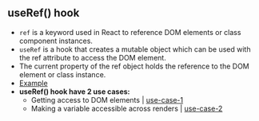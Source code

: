 ## useRef() hook

- `ref` is a keyword used in React to reference DOM elements or class component instances.
- `useRef` is a hook that creates a mutable object which can be used with the ref attribute to access the DOM element.
- The current property of the ref object holds the reference to the DOM element or class instance.
- [Example](https://github.com/princebansal7/Web-Development-Concepts/blob/main/react-js/15.react-useRef/src/App.jsx)
- **useRef() hook have 2 use cases:**
  - Getting access to DOM elements | [use-case-1](https://github.com/princebansal7/Web-Development-Concepts/blob/main/react-js/16.react-hooks-examples/03.useRef/src/examples/FocusOnField.jsx)
  - Making a variable accessible across renders | [use-case-2](https://github.com/princebansal7/Web-Development-Concepts/blob/main/react-js/16.react-hooks-examples/03.useRef/src/examples/TrackRenders.jsx)